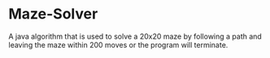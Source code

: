 # Maze-Solver
A java algorithm that is used to solve a 20x20 maze by following a path and leaving the maze within 200 moves or the program will terminate.
